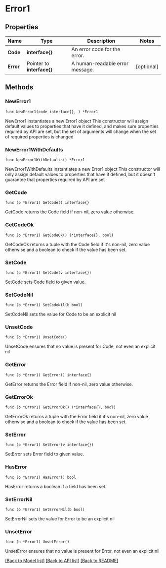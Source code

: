 # Error1

## Properties

Name | Type | Description | Notes
------------ | ------------- | ------------- | -------------
**Code** | **interface{}** | An error code for the error. | 
**Error** | Pointer to **interface{}** | A human-readable error message. | [optional] 

## Methods

### NewError1

`func NewError1(code interface{}, ) *Error1`

NewError1 instantiates a new Error1 object
This constructor will assign default values to properties that have it defined,
and makes sure properties required by API are set, but the set of arguments
will change when the set of required properties is changed

### NewError1WithDefaults

`func NewError1WithDefaults() *Error1`

NewError1WithDefaults instantiates a new Error1 object
This constructor will only assign default values to properties that have it defined,
but it doesn't guarantee that properties required by API are set

### GetCode

`func (o *Error1) GetCode() interface{}`

GetCode returns the Code field if non-nil, zero value otherwise.

### GetCodeOk

`func (o *Error1) GetCodeOk() (*interface{}, bool)`

GetCodeOk returns a tuple with the Code field if it's non-nil, zero value otherwise
and a boolean to check if the value has been set.

### SetCode

`func (o *Error1) SetCode(v interface{})`

SetCode sets Code field to given value.


### SetCodeNil

`func (o *Error1) SetCodeNil(b bool)`

 SetCodeNil sets the value for Code to be an explicit nil

### UnsetCode
`func (o *Error1) UnsetCode()`

UnsetCode ensures that no value is present for Code, not even an explicit nil
### GetError

`func (o *Error1) GetError() interface{}`

GetError returns the Error field if non-nil, zero value otherwise.

### GetErrorOk

`func (o *Error1) GetErrorOk() (*interface{}, bool)`

GetErrorOk returns a tuple with the Error field if it's non-nil, zero value otherwise
and a boolean to check if the value has been set.

### SetError

`func (o *Error1) SetError(v interface{})`

SetError sets Error field to given value.

### HasError

`func (o *Error1) HasError() bool`

HasError returns a boolean if a field has been set.

### SetErrorNil

`func (o *Error1) SetErrorNil(b bool)`

 SetErrorNil sets the value for Error to be an explicit nil

### UnsetError
`func (o *Error1) UnsetError()`

UnsetError ensures that no value is present for Error, not even an explicit nil

[[Back to Model list]](../README.md#documentation-for-models) [[Back to API list]](../README.md#documentation-for-api-endpoints) [[Back to README]](../README.md)


